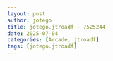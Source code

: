```yaml
---
layout: post
author: jotego
title: jotego.jtroadf - 7525244
date: 2025-07-04
categories: [Arcade, jtroadf]
tags: [jotego.jtroadf]
---
```



